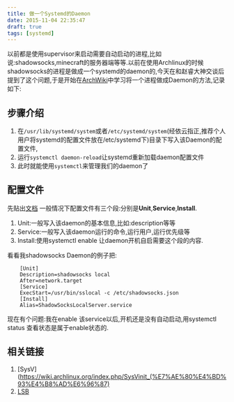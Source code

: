 ```yaml
---
title: 做一个Systemd的Daemon
date: 2015-11-04 22:35:47
draft: true
tags: [systemd]
---
```


以前都是使用supervisor来启动需要自动启动的进程,比如说:shadowsocks,minecraft的服务器端等等.以前在使用Archlinux的时候shadowsocks的进程是做成一个systemd的daemon的,今天在和赵睿大神交谈后提到了这个问题,于是开始在[ArchWiki](wiki.archlinux.org)中学习将一个进程做成Daemon的方法,记录如下:
<!--more-->
## 步骤介绍
1. 在`/usr/lib/systemd/system`或者`/etc/systemd/system`(经依云指正,推荐个人用户将systemd的配置文件放在/etc/systemd下)目录下写入该Daemon的配置文件,
2. 运行`systemctl daemon-reload`让systemd重新加载daemon配置文件
3. 此时就能使用`systemctl`来管理我们的daemon了

## 配置文件
先贴出[文档](http://www.freedesktop.org/software/systemd/man/systemd.unit.html)
一般情况下配置文件有三个段:分别是**Unit**,**Service**,**Install**.
1. Unit:一般写入该daemon的基本信息,比如:description等等
2. Service:一般写入该daemon运行的命令,运行用户,运行优先级等
3. Install:使用systemctl enable 让daemon开机自启需要这个段的内容.

看看我shadowsocks Daemon的例子把:

        [Unit]
        Description=shadowsocks local 
        After=network.target
        [Service]
        ExecStart=/usr/bin/sslocal -c /etc/shadowsocks.json
        [Install]
        Alias=ShadowSocksLocalServer.service
现在有个问题:我在enable 该service以后,开机还是没有自动启动,用systemctl status 查看状态是属于enable状态的.
## 相关链接
1. [SysV](https://wiki.archlinux.org/index.php/SysVinit_(%E7%AE%80%E4%BD%93%E4%B8%AD%E6%96%87)
2. [LSB](https://zh.wikipedia.org/wiki/Linux%E6%A0%87%E5%87%86%E8%A7%84%E8%8C%83)
